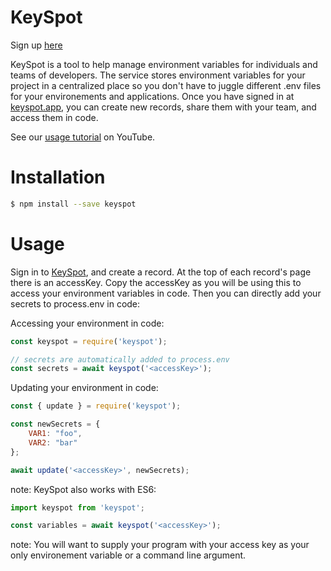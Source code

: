 # KeySpot
Sign up [here](https://keyspot.app)

KeySpot is a tool to help manage environment variables for individuals and teams of developers. The service stores environment variables for your project in a centralized place so you don't have to juggle different .env files for your environements and applications. Once you have signed in at [keyspot.app](https://keyspot.app), you can create new records, share them with your team, and access them in code.

See our [usage tutorial]() on YouTube.

# Installation

```bash
$ npm install --save keyspot
```

# Usage

Sign in to [KeySpot](https://keyspot.app), and create a record. At the top of each record's page there is an accessKey. Copy the accessKey as you will be using this to access your environment variables in code. Then you can directly add your secrets to process.env in code:

Accessing your environment in code:
```javascript
const keyspot = require('keyspot');

// secrets are automatically added to process.env
const secrets = await keyspot('<accessKey>');
```

Updating your environment in code:
```javascript
const { update } = require('keyspot');

const newSecrets = {
    VAR1: "foo",
    VAR2: "bar"
};

await update('<accessKey>', newSecrets);

```

note: KeySpot also works with ES6:
```javascript
import keyspot from 'keyspot';

const variables = await keyspot('<accessKey>');
```

note: You will want to supply your program with your access key as your only environement variable or a command line argument.

